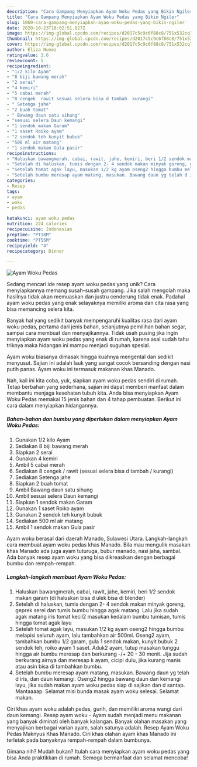 ```yaml
---
description: "Cara Gampang Menyiapkan Ayam Woku Pedas yang Bikin Ngiler"
title: "Cara Gampang Menyiapkan Ayam Woku Pedas yang Bikin Ngiler"
slug: 1060-cara-gampang-menyiapkan-ayam-woku-pedas-yang-bikin-ngiler
date: 2020-10-23T18:02:51.827Z
image: https://img-global.cpcdn.com/recipes/d2017c5c9c6f88c8/751x532cq70/ayam-woku-pedas-foto-resep-utama.jpg
thumbnail: https://img-global.cpcdn.com/recipes/d2017c5c9c6f88c8/751x532cq70/ayam-woku-pedas-foto-resep-utama.jpg
cover: https://img-global.cpcdn.com/recipes/d2017c5c9c6f88c8/751x532cq70/ayam-woku-pedas-foto-resep-utama.jpg
author: Eliza Nunez
ratingvalue: 3.6
reviewcount: 5
recipeingredient:
- "1/2 kilo Ayam"
- "8 biji bawang merah"
- "2 serai"
- "4 kemiri"
- "5 cabai merah"
- "8 cengek  rawit sesuai selera bisa d tambah  kurangi"
- " Setenga jahe"
- "2 buah tomat"
- " Bawang daun satu sihung"
- "sesuai selera Daun kemangi"
- "1 sendok makan Garam"
- "1 saset Roiko ayam"
- "2 sendok teh kunyit bubuk"
- "500 ml air matang"
- "1 sendok makan Gula pasir"
recipeinstructions:
- "Haluskan bawangmerah, cabai, rawit, jahe, kemiri, beri 1/2 sendok makan garam (di haluskan bisa d ulek bisa di blender)"
- "Setelah di haluskan, tumis dengan 2- 4 sendok makan minyak goreng, geprek serei dan tumis bumbu hingga agak matang. Lalu jika sudah agak matang iris tomat kecil2 masukan kedalam bumbu tumisan, tumis hingga tomat agak layu"
- "Setelah tomat agak layu, masukan 1/2 kg ayam oseng2 hingga bumbu melapisi seluruh ayam, lalu tambahkan air 500ml. Oseng2 ayam, tambahkan bumbu 1/2 garam, gula 1 sendok makan, kunyit bubuk 2 sendok teh, roiko ayam 1 saset. Aduk2 ayam, tutup masakan tunggu hingga air bumbu meresap dan berkurang -/+ 20 - 30 menit. Jija sudah berkurang airnya dan meresap k ayam, cicipi dulu, jika kurang manis atau asin bisa di tambahkan bumbu."
- "Setelah bumbu meresap ayam matang, masukan. Bawang daun yg telah d iris, dan daun kemangi. Oseng2 hingga bawang daun dan kemangi layu, jika sudah makan ayam woku pedas siap di sajikan dan d santap. Mantaaaap. Selamat misi bunda masak ayam woku selesai. Selamat makan."
categories:
- Resep
tags:
- ayam
- woku
- pedas

katakunci: ayam woku pedas 
nutrition: 224 calories
recipecuisine: Indonesian
preptime: "PT18M"
cooktime: "PT55M"
recipeyield: "4"
recipecategory: Dinner

---
```



![Ayam Woku Pedas](https://img-global.cpcdn.com/recipes/d2017c5c9c6f88c8/751x532cq70/ayam-woku-pedas-foto-resep-utama.jpg)

Sedang mencari ide resep ayam woku pedas yang unik? Cara menyiapkannya memang susah-susah gampang. Jika salah mengolah maka hasilnya tidak akan memuaskan dan justru cenderung tidak enak. Padahal ayam woku pedas yang enak selayaknya memiliki aroma dan cita rasa yang bisa memancing selera kita.

Banyak hal yang sedikit banyak mempengaruhi kualitas rasa dari ayam woku pedas, pertama dari jenis bahan, selanjutnya pemilihan bahan segar, sampai cara membuat dan menyajikannya. Tidak usah pusing jika ingin menyiapkan ayam woku pedas yang enak di rumah, karena asal sudah tahu triknya maka hidangan ini mampu menjadi suguhan spesial.

Ayam woku biasanya dimasak hingga kuahnya mengental dan sedikit menyusut. Sajian ini adalah lauk yang sangat cocok bersanding dengan nasi putih panas. Ayam woku ini termasuk makanan khas Manado.


Nah, kali ini kita coba, yuk, siapkan ayam woku pedas sendiri di rumah. Tetap berbahan yang sederhana, sajian ini dapat memberi manfaat dalam membantu menjaga kesehatan tubuh kita. Anda bisa menyiapkan Ayam Woku Pedas memakai 15 jenis bahan dan 4 tahap pembuatan. Berikut ini cara dalam menyiapkan hidangannya.

<!--inarticleads1-->

##### Bahan-bahan dan bumbu yang diperlukan dalam menyiapkan Ayam Woku Pedas:

1. Gunakan 1/2 kilo Ayam
1. Sediakan 8 biji bawang merah
1. Siapkan 2 serai
1. Gunakan 4 kemiri
1. Ambil 5 cabai merah
1. Sediakan 8 cengek / rawit (sesuai selera bisa d tambah / kurangi)
1. Sediakan  Setenga jahe
1. Siapkan 2 buah tomat
1. Ambil  Bawang daun satu sihung
1. Ambil sesuai selera Daun kemangi
1. Siapkan 1 sendok makan Garam
1. Gunakan 1 saset Roiko ayam
1. Gunakan 2 sendok teh kunyit bubuk
1. Sediakan 500 ml air matang
1. Ambil 1 sendok makan Gula pasir


Ayam woku berasal dari daerah Manado, Sulawesi Utara. Langkah-langkah cara membuat ayam woku pedas khas Manado. Bila mau mengulik masakan khas Manado ada juga ayam tuturuga, bubur manado, nasi jaha, sambal. Ada banyak resep ayam woku yang bisa dikreasikan dengan berbagai bumbu dan rempah-rempah. 

<!--inarticleads2-->

##### Langkah-langkah membuat Ayam Woku Pedas:

1. Haluskan bawangmerah, cabai, rawit, jahe, kemiri, beri 1/2 sendok makan garam (di haluskan bisa d ulek bisa di blender)
1. Setelah di haluskan, tumis dengan 2- 4 sendok makan minyak goreng, geprek serei dan tumis bumbu hingga agak matang. Lalu jika sudah agak matang iris tomat kecil2 masukan kedalam bumbu tumisan, tumis hingga tomat agak layu
1. Setelah tomat agak layu, masukan 1/2 kg ayam oseng2 hingga bumbu melapisi seluruh ayam, lalu tambahkan air 500ml. Oseng2 ayam, tambahkan bumbu 1/2 garam, gula 1 sendok makan, kunyit bubuk 2 sendok teh, roiko ayam 1 saset. Aduk2 ayam, tutup masakan tunggu hingga air bumbu meresap dan berkurang -/+ 20 - 30 menit. Jija sudah berkurang airnya dan meresap k ayam, cicipi dulu, jika kurang manis atau asin bisa di tambahkan bumbu.
1. Setelah bumbu meresap ayam matang, masukan. Bawang daun yg telah d iris, dan daun kemangi. Oseng2 hingga bawang daun dan kemangi layu, jika sudah makan ayam woku pedas siap di sajikan dan d santap. Mantaaaap. Selamat misi bunda masak ayam woku selesai. Selamat makan.


Ciri khas ayam woku adalah pedas, gurih, dan memiliki aroma wangi dari daun kemangi. Resep ayam woku - Ayam sudah menjadi menu makanan yang banyak diminati oleh banyak kalangan. Banyak olahan masakan yang menyajikan berbagai varian ayam, salah satunya adalah. Resep Ayam Woku Pedas Maknyus Khas Manado. Ciri khas olahan ayam khas Manado ini terletak pada banyaknya rempah-rempah dalam bumbunya. 

Gimana nih? Mudah bukan? Itulah cara menyiapkan ayam woku pedas yang bisa Anda praktikkan di rumah. Semoga bermanfaat dan selamat mencoba!
